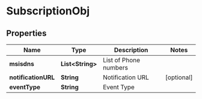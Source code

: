 
# SubscriptionObj

## Properties
Name | Type | Description | Notes
------------ | ------------- | ------------- | -------------
**msisdns** | **List&lt;String&gt;** | List of Phone numbers | 
**notificationURL** | **String** | Notification URL |  [optional]
**eventType** | **String** | Event Type | 



